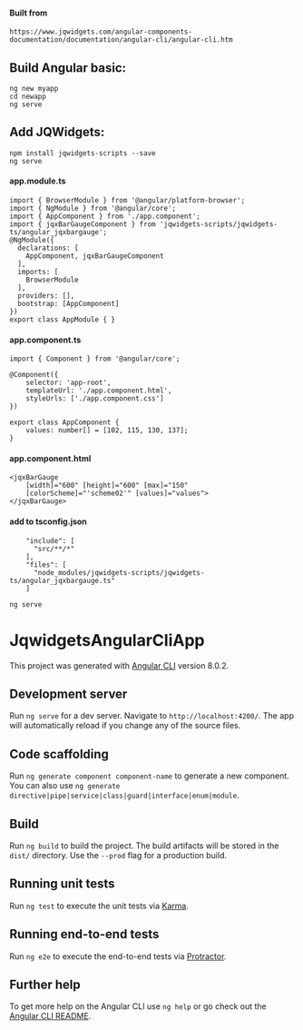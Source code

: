 #### Built from 
`https://www.jqwidgets.com/angular-components-documentation/documentation/angular-cli/angular-cli.htm`

## Build Angular basic:
```
ng new myapp
cd newapp 
ng serve
```
## Add JQWidgets:
```
npm install jqwidgets-scripts --save
ng serve
```
#### app.module.ts
```
import { BrowserModule } from '@angular/platform-browser';
import { NgModule } from '@angular/core';
import { AppComponent } from './app.component';
import { jqxBarGaugeComponent } from 'jqwidgets-scripts/jqwidgets-ts/angular_jqxbargauge';
@NgModule({
  declarations: [
    AppComponent, jqxBarGaugeComponent
  ],
  imports: [
    BrowserModule
  ],
  providers: [],
  bootstrap: [AppComponent]
})
export class AppModule { }
```
#### app.component.ts
```
import { Component } from '@angular/core';
 
@Component({
    selector: 'app-root',
    templateUrl: './app.component.html',
    styleUrls: ['./app.component.css']
})
 
export class AppComponent {
    values: number[] = [102, 115, 130, 137];
}
```
#### app.component.html
```
<jqxBarGauge 
    [width]="600" [height]="600" [max]="150" 
    [colorScheme]="'scheme02'" [values]="values">
</jqxBarGauge>
```
#### add to tsconfig.json
```
  	"include": [
	  "src/**/*"
	],
	"files": [
	  "node_modules/jqwidgets-scripts/jqwidgets-ts/angular_jqxbargauge.ts"
	]
```

`ng serve`

# JqwidgetsAngularCliApp

This project was generated with [Angular CLI](https://github.com/angular/angular-cli) version 8.0.2.

## Development server

Run `ng serve` for a dev server. Navigate to `http://localhost:4200/`. The app will automatically reload if you change any of the source files.

## Code scaffolding

Run `ng generate component component-name` to generate a new component. You can also use `ng generate directive|pipe|service|class|guard|interface|enum|module`.

## Build

Run `ng build` to build the project. The build artifacts will be stored in the `dist/` directory. Use the `--prod` flag for a production build.

## Running unit tests

Run `ng test` to execute the unit tests via [Karma](https://karma-runner.github.io).

## Running end-to-end tests

Run `ng e2e` to execute the end-to-end tests via [Protractor](http://www.protractortest.org/).

## Further help

To get more help on the Angular CLI use `ng help` or go check out the [Angular CLI README](https://github.com/angular/angular-cli/blob/master/README.md).
